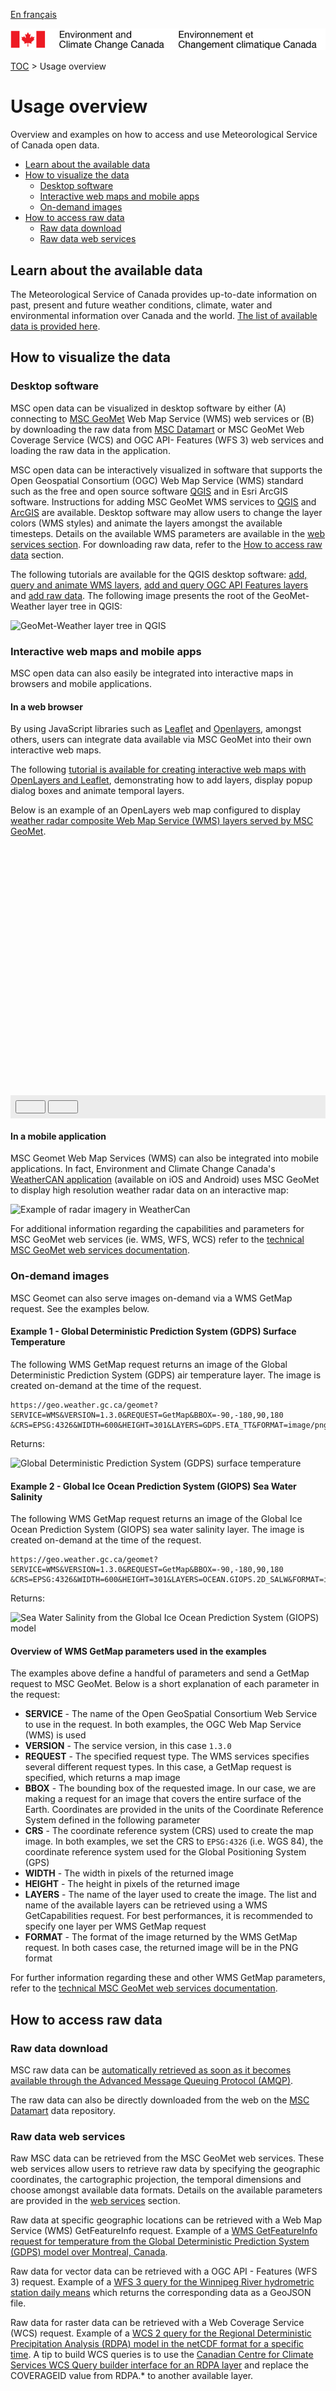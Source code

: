 [En français](readme_fr.md)

![ECCC logo](../img_eccc-logo.png)

[TOC](../readme_en.md) > Usage overview


# Usage overview

Overview and examples on how to access and use Meteorological Service of Canada open data.

* [Learn about the available data](#learn-about-the-available-data)
* [How to visualize the data](#how-to-visualize-the-data)
    * [Desktop software](#desktop-software)
    * [Interactive web maps and mobile apps](#interactive-web-maps-and-mobile-apps)
    * [On-demand images](#on-demand-images)
* [How to access raw data](#how-to-access-raw-data)
    * [Raw data download](#raw-data-download)
    * [Raw data web services](#raw-data-web-services)


## Learn about the available data

The Meteorological Service of Canada provides up-to-date information on past, present and future weather conditions, climate, water and environmental information over Canada and the world. [The list of available data is provided here](../msc-data/readme_en.md).

## How to visualize the data

### Desktop software 

MSC open data can be visualized in desktop software by either (A) connecting to [MSC GeoMet](../msc-geomet/readme_en.md) Web Map Service (WMS) web services or (B) by downloading the raw data from [MSC Datamart](../msc-datamart/readme_en.md) or MSC GeoMet Web Coverage Service (WCS) and OGC API- Features (WFS 3) web services and loading the raw data in the application.

MSC open data can be interactively visualized in software that supports the Open Geospatial Consortium (OGC) Web Map Service (WMS) standard such as the free and open source software [QGIS](https://qgis.org) and in Esri ArcGIS software. Instructions for adding MSC GeoMet WMS services to [QGIS](https://docs.qgis.org/3.4/en/docs/training_manual/online_resources/wms.html) and [ArcGIS](https://desktop.arcgis.com/en/arcmap/latest/map/web-maps-and-services/adding-wms-services.htm) are available. Desktop software may allow users to change the layer colors (WMS styles) and animate the layers amongst the available timesteps. Details on the available WMS parameters are available in the [web services section](../msc-geomet/web-services_en.md). For downloading raw data, refer to the [How to access raw data](#how-to-access-raw-data) section.

The following tutorials are available for the QGIS desktop software: [add, query and animate WMS layers](tutorial_WMS_QGIS_en.md), [add and query OGC API Features layers](tutorial_OAFeat_QGIS_en.md) and [add raw data](tutorial_raw-data_QGIS_en.md). The following image presents the root of the GeoMet-Weather layer tree in QGIS:

![GeoMet-Weather layer tree in QGIS](https://collaboration.cmc.ec.gc.ca/cmc/cmos/public_doc/usage/GeoMet-Weather_QGIS_Layer-tree_en.jpg)

### Interactive web maps and mobile apps

MSC open data can also easily be integrated into interactive maps in browsers and mobile applications. 

#### In a web browser

By using JavaScript libraries such as [Leaflet](https://leafletjs.com/) and [Openlayers](https://openlayers.org/), amongst others, users can integrate data available via MSC GeoMet into their own interactive web maps.

The following [tutorial is available for creating interactive web maps with OpenLayers and Leaflet](tutorial_web-maps_en.md), demonstrating how to add layers, display popup dialog boxes and animate temporal layers.

Below is an example of an OpenLayers web map configured to display [weather radar composite Web Map Service (WMS) layers served by MSC GeoMet](../msc-data/obs_radar/readme_radar_geomet_en.md).

<div id="map" style="height: 400px;"></div>
<div id="controller" role="group" aria-label="Animation controls" style="background: #ececec; padding: 0.5rem;">
  <button id="play" class="btn btn-primary btn-sm" type="button"><i class="fa fa-play" style="padding: 0rem 1rem"></i></button>
  <button id="pause" class="btn btn-primary btn-sm" type="button"><i class="fa fa-pause" style="padding: 0rem 1rem"></i></button>
  <span id="info" style="padding-left: 0.5rem;"></span>
</div>

#### In a mobile application

MSC Geomet Web Map Services (WMS) can also be integrated into mobile applications. In fact, Environment and Climate Change Canada's [WeatherCAN application](https://www.canada.ca/en/environment-climate-change/services/weather-general-tools-resources/weathercan.html) (available on iOS and Android) uses MSC GeoMet to display high resolution weather radar data on an interactive map:

![Example of radar imagery in WeatherCan](https://collaboration.cmc.ec.gc.ca/cmc/cmos/public_doc/usage/WeatherCan_MSC-GeoMet_weather-radar_20200207_en.jpg)

For additional information regarding the capabilities and parameters for MSC GeoMet web services (ie. WMS, WFS, WCS) refer to the [technical MSC GeoMet web services documentation](../msc-geomet/web-services_en.md).

### On-demand images

MSC Geomet can also serve images on-demand via a WMS GetMap request. See the examples below.

#### Example 1 - Global Deterministic Prediction System (GDPS) Surface Temperature

The following WMS GetMap request returns an image of the Global Deterministic Prediction System (GDPS) air temperature layer. The image is created on-demand at the time of the request.

```
https://geo.weather.gc.ca/geomet?SERVICE=WMS&VERSION=1.3.0&REQUEST=GetMap&BBOX=-90,-180,90,180
&CRS=EPSG:4326&WIDTH=600&HEIGHT=301&LAYERS=GDPS.ETA_TT&FORMAT=image/png
```
Returns:

![Global Deterministic Prediction System (GDPS) surface temperature](https://geo.weather.gc.ca/geomet?SERVICE=WMS&VERSION=1.3.0&REQUEST=GetMap&BBOX=-90,-180,90,180&CRS=EPSG:4326&WIDTH=600&HEIGHT=301&LAYERS=GDPS.ETA_TT&FORMAT=image/png) 

#### Example 2 - Global Ice Ocean Prediction System (GIOPS) Sea Water Salinity

The following WMS GetMap request returns an image of the Global Ice Ocean Prediction System (GIOPS) sea water salinity layer. The image is created on-demand at the time of the request.
```
https://geo.weather.gc.ca/geomet?SERVICE=WMS&VERSION=1.3.0&REQUEST=GetMap&BBOX=-90,-180,90,180
&CRS=EPSG:4326&WIDTH=600&HEIGHT=301&LAYERS=OCEAN.GIOPS.2D_SALW&FORMAT=image/png
```
Returns:

![Sea Water Salinity from the Global Ice Ocean Prediction System (GIOPS) model](https://geo.weather.gc.ca/geomet?SERVICE=WMS&VERSION=1.3.0&REQUEST=GetMap&BBOX=-90,-180,90,180&CRS=EPSG:4326&WIDTH=600&HEIGHT=301&LAYERS=OCEAN.GIOPS.2D_SALW&FORMAT=image/png)

#### Overview of WMS GetMap parameters used in the examples

The examples above define a handful of parameters and send a GetMap request to MSC GeoMet. Below is a short explanation of each parameter in the request:

* **SERVICE** - The name of the Open GeoSpatial Consortium Web Service to use in the request. In both examples, the OGC Web Map Service (WMS) is used
* **VERSION** - The service version, in this case `1.3.0`
* **REQUEST** - The specified request type. The WMS services specifies several different request types. In this case, a GetMap request is specified, which returns a map image
* **BBOX** - The bounding box of the requested image. In our case, we are making a request for an image that covers the entire surface of the Earth. Coordinates are provided in the units of the Coordinate Reference System defined in the following parameter
* **CRS** - The coordinate reference system (CRS) used to create the map image. In both examples, we set the CRS to `EPSG:4326` (i.e. WGS 84), the coordinate reference system used for the Global Positioning System (GPS)
* **WIDTH** - The width in pixels of the returned image
* **HEIGHT** - The height in pixels of the returned image
* **LAYERS** - The name of the layer used to create the image. The list and name of the available layers can be retrieved using a WMS GetCapabilities request. For best performances, it is recommended to specify one layer per WMS GetMap request
* **FORMAT** - The format of the image returned by the WMS GetMap request. In both cases case, the returned image will be in the PNG format

For further information regarding these and other WMS GetMap parameters, refer to the [technical MSC GeoMet web services documentation](../msc-geomet/web-services_en.md).

## How to access raw data

### Raw data download

MSC raw data can be [automatically retrieved as soon as it becomes available through the Advanced Message Queuing Protocol (AMQP)](../msc-datamart/amqp_en.md).

The raw data can also be directly downloaded from the web on the [MSC Datamart](../msc-datamart/readme_en.md) data repository.

### Raw data web services

Raw MSC data can be retrieved from the MSC GeoMet web services. These web services allow users to retrieve raw data by specifying the geographic coordinates, the cartographic projection, the temporal dimensions and choose amongst available data formats. Details on the available parameters are provided in the [web services](../msc-geomet/web-services_en.md) section.

Raw data at specific geographic locations can be retrieved with a Web Map Service (WMS) GetFeatureInfo request. Example of a [WMS GetFeatureInfo request for temperature from the Global Deterministic Prediction System (GDPS) model over Montreal, Canada](https://geo.weather.gc.ca/geomet/?SERVICE=WMS&VERSION=1.3.0&REQUEST=GetFeatureInfo&QUERY_LAYERS=GDPS.ETA_TT&INFO_FORMAT=text/plain&i=5&j=5&EXCEPTIONS=xml&LAYERS=GDPS.ETA_TT&CRS=EPSG:4326&BBOX=45.50,-73.56,45.51,-73.55&WIDTH=10&HEIGHT=10).

Raw data for vector data can be retrieved with a OGC API - Features (WFS 3) request. Example of a [WFS 3 query for the Winnipeg River hydrometric station daily means](https://geo.weather.gc.ca/geomet/features/collections/hydrometric-daily-mean/items?STATION_NUMBER=05PF049) which returns the corresponding data as a GeoJSON file.

Raw data for raster data can be retrieved with a Web Coverage Service (WCS) request. Example of a [WCS 2 query for the Regional Deterministic Precipitation Analysis (RDPA) model in the netCDF format for a specific time](https://geo.weather.gc.ca/geomet?SERVICE=WCS&VERSION=2.0.1&REQUEST=GetCoverage&COVERAGEID=RDPA.6F_PR&SUBSETTINGCRS=EPSG:4326&FORMAT=image/netcdf&TIME=2019-05-14T12:00:00Z). A tip to build WCS queries is to use the [Canadian Centre for Climate Services WCS Query builder interface for an RDPA layer](https://climate-change.canada.ca/climate-data/#/regional-deterministic-precipitation-analysis) and replace the COVERAGEID value from RDPA.* to another available layer.

<link rel="stylesheet" href="https://cdnjs.cloudflare.com/ajax/libs/openlayers/4.6.5/ol.css" integrity="sha256-rQq4Fxpq3LlPQ8yP11i6Z2lAo82b6ACDgd35CKyNEBw=" crossorigin="anonymous" />
<script src="https://cdn.polyfill.io/v2/polyfill.min.js?features=requestAnimationFrame,Element.prototype.classList,URL"></script>
<script src="https://cdnjs.cloudflare.com/ajax/libs/openlayers/4.6.5/ol.js" integrity="sha256-77IKwU93jwIX7zmgEBfYGHcmeO0Fx2MoWB/ooh9QkBA=" crossorigin="anonymous"></script>
<script>
    function isIE() {
      return window.navigator.userAgent.match(/(MSIE|Trident)/);
    }
    var head = document.getElementsByTagName('head')[0];
    var js = document.createElement("script");
    js.type = "text/javascript";
    if (isIE())
    {
        js.src = "../../js/radar_ie.js";
        document.getElementById("controller").setAttribute("hidden", true);
    }
    else
    {
        js.src = "../../js/radar.js";
    }
    head.appendChild(js);
</script>